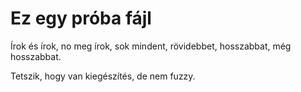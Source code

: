 # Ez egy próba fájl

Írok és írok, no meg írok, sok mindent, rövidebbet, hosszabbat, még hosszabbat.

Tetszik, hogy van kiegészítés, de nem fuzzy.